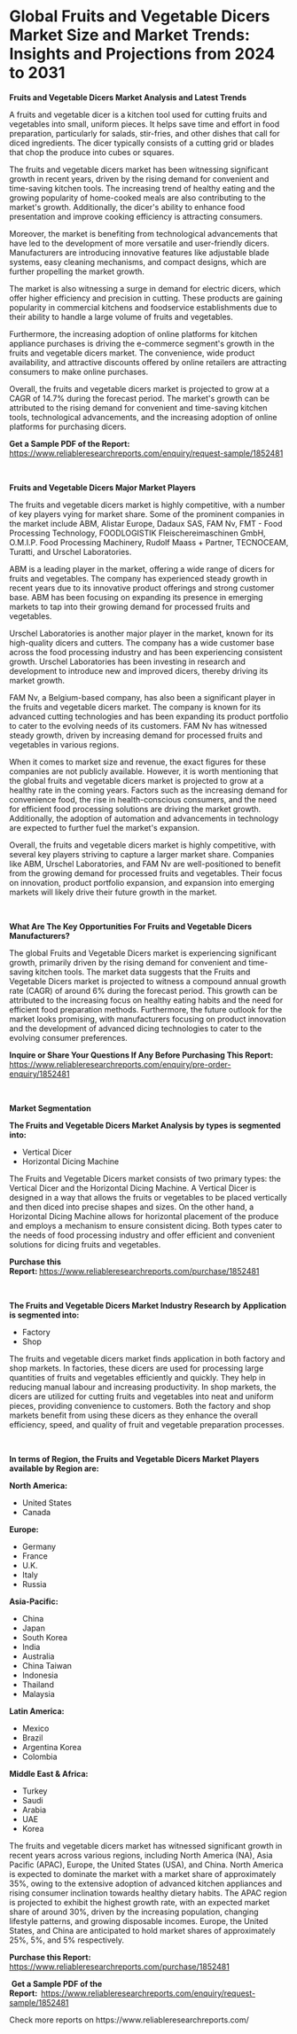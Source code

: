 <p><h1>Global Fruits and Vegetable Dicers Market Size and Market Trends: Insights and Projections from 2024 to 2031</h1></p><p><strong>Fruits and Vegetable Dicers Market Analysis and Latest Trends</strong></p>
<p><p>A fruits and vegetable dicer is a kitchen tool used for cutting fruits and vegetables into small, uniform pieces. It helps save time and effort in food preparation, particularly for salads, stir-fries, and other dishes that call for diced ingredients. The dicer typically consists of a cutting grid or blades that chop the produce into cubes or squares.</p><p>The fruits and vegetable dicers market has been witnessing significant growth in recent years, driven by the rising demand for convenient and time-saving kitchen tools. The increasing trend of healthy eating and the growing popularity of home-cooked meals are also contributing to the market's growth. Additionally, the dicer's ability to enhance food presentation and improve cooking efficiency is attracting consumers.</p><p>Moreover, the market is benefiting from technological advancements that have led to the development of more versatile and user-friendly dicers. Manufacturers are introducing innovative features like adjustable blade systems, easy cleaning mechanisms, and compact designs, which are further propelling the market growth.</p><p>The market is also witnessing a surge in demand for electric dicers, which offer higher efficiency and precision in cutting. These products are gaining popularity in commercial kitchens and foodservice establishments due to their ability to handle a large volume of fruits and vegetables.</p><p>Furthermore, the increasing adoption of online platforms for kitchen appliance purchases is driving the e-commerce segment's growth in the fruits and vegetable dicers market. The convenience, wide product availability, and attractive discounts offered by online retailers are attracting consumers to make online purchases.</p><p>Overall, the fruits and vegetable dicers market is projected to grow at a CAGR of 14.7% during the forecast period. The market's growth can be attributed to the rising demand for convenient and time-saving kitchen tools, technological advancements, and the increasing adoption of online platforms for purchasing dicers.</p></p>
<p><strong>Get a Sample PDF of the Report:&nbsp;</strong> <a href="https://www.reliableresearchreports.com/enquiry/request-sample/1852481">https://www.reliableresearchreports.com/enquiry/request-sample/1852481</a></p>
<p>&nbsp;</p>
<p><strong>Fruits and Vegetable Dicers Major Market Players</strong></p>
<p><p>The fruits and vegetable dicers market is highly competitive, with a number of key players vying for market share. Some of the prominent companies in the market include ABM, Alistar Europe, Dadaux SAS, FAM Nv, FMT - Food Processing Technology, FOODLOGISTIK Fleischereimaschinen GmbH, O.M.I.P. Food Processing Machinery, Rudolf Maass + Partner, TECNOCEAM, Turatti, and Urschel Laboratories.</p><p>ABM is a leading player in the market, offering a wide range of dicers for fruits and vegetables. The company has experienced steady growth in recent years due to its innovative product offerings and strong customer base. ABM has been focusing on expanding its presence in emerging markets to tap into their growing demand for processed fruits and vegetables.</p><p>Urschel Laboratories is another major player in the market, known for its high-quality dicers and cutters. The company has a wide customer base across the food processing industry and has been experiencing consistent growth. Urschel Laboratories has been investing in research and development to introduce new and improved dicers, thereby driving its market growth.</p><p>FAM Nv, a Belgium-based company, has also been a significant player in the fruits and vegetable dicers market. The company is known for its advanced cutting technologies and has been expanding its product portfolio to cater to the evolving needs of its customers. FAM Nv has witnessed steady growth, driven by increasing demand for processed fruits and vegetables in various regions.</p><p>When it comes to market size and revenue, the exact figures for these companies are not publicly available. However, it is worth mentioning that the global fruits and vegetable dicers market is projected to grow at a healthy rate in the coming years. Factors such as the increasing demand for convenience food, the rise in health-conscious consumers, and the need for efficient food processing solutions are driving the market growth. Additionally, the adoption of automation and advancements in technology are expected to further fuel the market's expansion.</p><p>Overall, the fruits and vegetable dicers market is highly competitive, with several key players striving to capture a larger market share. Companies like ABM, Urschel Laboratories, and FAM Nv are well-positioned to benefit from the growing demand for processed fruits and vegetables. Their focus on innovation, product portfolio expansion, and expansion into emerging markets will likely drive their future growth in the market.</p></p>
<p>&nbsp;</p>
<p><strong>What Are The Key Opportunities For Fruits and Vegetable Dicers Manufacturers?</strong></p>
<p><p>The global Fruits and Vegetable Dicers market is experiencing significant growth, primarily driven by the rising demand for convenient and time-saving kitchen tools. The market data suggests that the Fruits and Vegetable Dicers market is projected to witness a compound annual growth rate (CAGR) of around 6% during the forecast period. This growth can be attributed to the increasing focus on healthy eating habits and the need for efficient food preparation methods. Furthermore, the future outlook for the market looks promising, with manufacturers focusing on product innovation and the development of advanced dicing technologies to cater to the evolving consumer preferences.</p></p>
<p><strong>Inquire or Share Your Questions If Any Before Purchasing This Report:</strong> <a href="https://www.reliableresearchreports.com/enquiry/pre-order-enquiry/1852481">https://www.reliableresearchreports.com/enquiry/pre-order-enquiry/1852481</a></p>
<p>&nbsp;</p>
<p><strong>Market Segmentation</strong></p>
<p><strong>The Fruits and Vegetable Dicers Market Analysis by types is segmented into:</strong></p>
<p><ul><li>Vertical Dicer</li><li>Horizontal Dicing Machine</li></ul></p>
<p><p>The Fruits and Vegetable Dicers market consists of two primary types: the Vertical Dicer and the Horizontal Dicing Machine. A Vertical Dicer is designed in a way that allows the fruits or vegetables to be placed vertically and then diced into precise shapes and sizes. On the other hand, a Horizontal Dicing Machine allows for horizontal placement of the produce and employs a mechanism to ensure consistent dicing. Both types cater to the needs of food processing industry and offer efficient and convenient solutions for dicing fruits and vegetables.</p></p>
<p><strong>Purchase this Report:&nbsp;</strong><a href="https://www.reliableresearchreports.com/purchase/1852481">https://www.reliableresearchreports.com/purchase/1852481</a></p>
<p>&nbsp;</p>
<p><strong>The Fruits and Vegetable Dicers Market Industry Research by Application is segmented into:</strong></p>
<p><ul><li>Factory</li><li>Shop</li></ul></p>
<p><p>The fruits and vegetable dicers market finds application in both factory and shop markets. In factories, these dicers are used for processing large quantities of fruits and vegetables efficiently and quickly. They help in reducing manual labour and increasing productivity. In shop markets, the dicers are utilized for cutting fruits and vegetables into neat and uniform pieces, providing convenience to customers. Both the factory and shop markets benefit from using these dicers as they enhance the overall efficiency, speed, and quality of fruit and vegetable preparation processes.</p></p>
<p>&nbsp;</p>
<p><strong>In terms of Region, the Fruits and Vegetable Dicers Market Players available by Region are:</strong></p>
<p>
    <p> <strong> North America: </strong>
        <ul>
            <li>United States</li>
            <li>Canada</li>
        </ul>
        </p> 
    <p> <strong> Europe: </strong>
        <ul>
            <li>Germany</li>
            <li>France</li>
            <li>U.K.</li>
            <li>Italy</li>
            <li>Russia</li>
        </ul>
        </p> 
    <p> <strong> Asia-Pacific: </strong>
        <ul>
            <li>China</li>
            <li>Japan</li>
            <li>South Korea</li>
            <li>India</li>
            <li>Australia</li>
            <li>China Taiwan</li>
            <li>Indonesia</li>
            <li>Thailand</li>
            <li>Malaysia</li>
        </ul>
        </p> 
    <p> <strong> Latin America: </strong>
        <ul>
            <li>Mexico</li>
            <li>Brazil</li>
            <li>Argentina Korea</li>
            <li>Colombia</li>
        </ul>
        </p> 
    <p> <strong> Middle East & Africa: </strong>
        <ul>
            <li>Turkey</li>
            <li>Saudi</li>
            <li>Arabia</li>
            <li>UAE</li>
            <li>Korea</li>
        </ul>
    </p>
    </p>
<p><p>The fruits and vegetable dicers market has witnessed significant growth in recent years across various regions, including North America (NA), Asia Pacific (APAC), Europe, the United States (USA), and China. North America is expected to dominate the market with a market share of approximately 35%, owing to the extensive adoption of advanced kitchen appliances and rising consumer inclination towards healthy dietary habits. The APAC region is projected to exhibit the highest growth rate, with an expected market share of around 30%, driven by the increasing population, changing lifestyle patterns, and growing disposable incomes. Europe, the United States, and China are anticipated to hold market shares of approximately 25%, 5%, and 5% respectively.</p></p>
<p><strong>Purchase this Report: </strong><a href="https://www.reliableresearchreports.com/purchase/1852481">https://www.reliableresearchreports.com/purchase/1852481</a></p>
<p>&nbsp;<strong>Get a Sample PDF of the Report:&nbsp;&nbsp;</strong><a href="https://www.reliableresearchreports.com/enquiry/request-sample/1852481">https://www.reliableresearchreports.com/enquiry/request-sample/1852481</a></p>
<p><strong></strong></p>
<p>Check more reports on https://www.reliableresearchreports.com/</p>